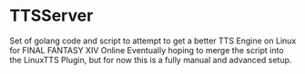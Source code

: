 # TTSServer
Set of golang code and script to attempt to get a better TTS Engine on Linux for FINAL FANTASY XIV Online
Eventually hoping to merge the script into the LinuxTTS Plugin, but for now this is a fully manual and advanced setup.
